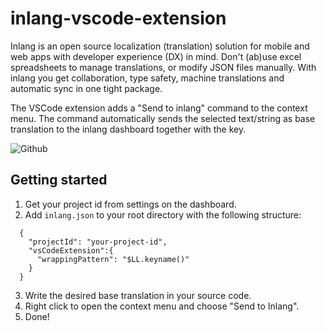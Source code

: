 # inlang-vscode-extension

Inlang is an open source localization (translation) solution for mobile and web apps with developer experience (DX) in mind. Don't (ab)use excel spreadsheets to manage translations, or modify JSON files manually. With inlang you get collaboration, type safety, machine translations and automatic sync in one tight package.

The VSCode extension adds a "Send to inlang" command to the context menu. The command automatically sends the selected text/string as base translation to the inlang dashboard together with the key.

![Github](https://github.com/inlang/inlang/blob/398c091946621083fd3d4da56957ccee71cbfcda/assets/step1.gif?raw=true)

## Getting started

1. Get your project id from settings on the dashboard.
2. Add `inlang.json` to your root directory with the following structure:

```
  {
    "projectId": "your-project-id",
    "vsCodeExtension":{
      "wrappingPattern": "$LL.keyname()"
    }
  }
```

3. Write the desired base translation in your source code.
4. Right click to open the context menu and choose "Send to Inlang".
5. Done!
